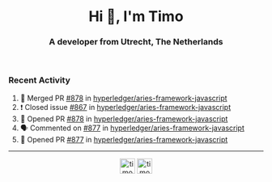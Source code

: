 <h1 align="center">Hi 👋, I'm Timo</h1>
<h3 align="center">A developer from Utrecht, The Netherlands</h3>
<br/>
<!-- https://github.com/rahuldkjain/github-profile-readme-generator --!>

<!--  <p align="left"><img src="https://github-readme-stats.vercel.app/api?username=timoglastra&show_icons=true&count_private=true&" alt="timoglastra" /></p> --!>

<!--
Github language stats
<p align="left"><img src="https://github-readme-stats.vercel.app/api/top-langs/?username=timoglastra&layout=compact" alt="timoglastra" /><p>
-->

<!-- Codestats language stats -->
<!-- <p align="left"><img src="https://codestats-readme.vercel.app/api/top-langs/?username=timoglastra&layout=compact&language_count=12" alt="timoglastra" /><p>    --!>
  
<h3>Recent Activity</h3>

<!--START_SECTION:activity-->
1. 🎉 Merged PR [#878](https://github.com/hyperledger/aries-framework-javascript/pull/878) in [hyperledger/aries-framework-javascript](https://github.com/hyperledger/aries-framework-javascript)
2. ❗️ Closed issue [#867](https://github.com/hyperledger/aries-framework-javascript/issues/867) in [hyperledger/aries-framework-javascript](https://github.com/hyperledger/aries-framework-javascript)
3. 💪 Opened PR [#878](https://github.com/hyperledger/aries-framework-javascript/pull/878) in [hyperledger/aries-framework-javascript](https://github.com/hyperledger/aries-framework-javascript)
4. 🗣 Commented on [#877](https://github.com/hyperledger/aries-framework-javascript/issues/877) in [hyperledger/aries-framework-javascript](https://github.com/hyperledger/aries-framework-javascript)
5. 💪 Opened PR [#877](https://github.com/hyperledger/aries-framework-javascript/pull/877) in [hyperledger/aries-framework-javascript](https://github.com/hyperledger/aries-framework-javascript)
<!--END_SECTION:activity-->

---

<p align="center">
<a href="https://twitter.com/timoglastra" target="blank"><img align="center" src="https://cdn.jsdelivr.net/npm/simple-icons@3.0.1/icons/twitter.svg" alt="timoglastra" height="30" width="30" /></a>
<a href="https://linkedin.com/in/timoglastra" target="blank"><img align="center" src="https://cdn.jsdelivr.net/npm/simple-icons@3.0.1/icons/linkedin.svg" alt="timoglastra" height="30" width="30" /></a>
</p>



